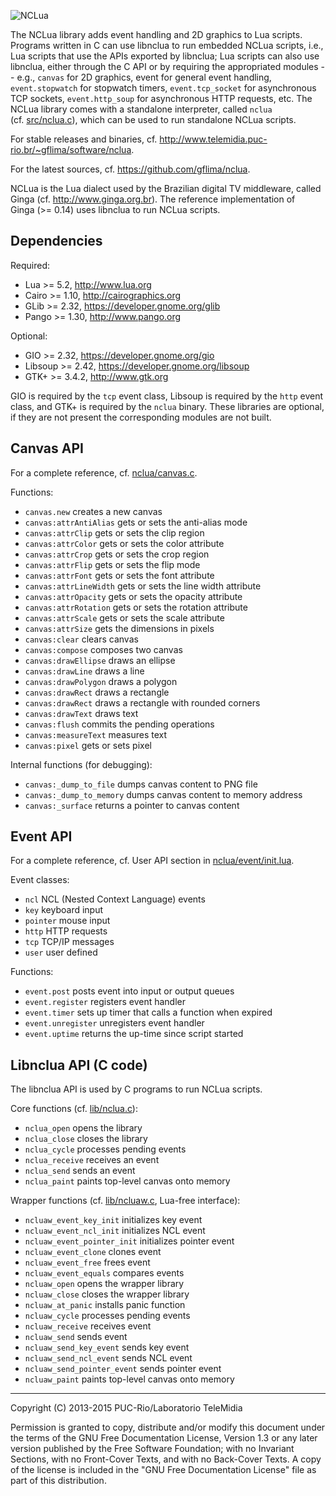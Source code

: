 ![NCLua](http://www.telemidia.puc-rio.br/~gflima/software/nclua/nclua.png)

The NCLua library adds event handling and 2D graphics to Lua scripts.
Programs written in C can use libnclua to run embedded NCLua scripts, i.e.,
Lua scripts that use the APIs exported by libnclua; Lua scripts can also use
libnclua, either through the C API or by requiring the appropriated modules
-- e.g., `canvas` for 2D graphics, event for general event handling,
`event.stopwatch` for stopwatch timers, `event.tcp_socket` for asynchronous
TCP sockets, `event.http_soup` for asynchronous HTTP requests, etc.  The
NCLua library comes with a standalone interpreter, called `nclua`
(cf. [src/nclua.c](src/nclua.c)), which can be used to run standalone NCLua
scripts.

For stable releases and binaries, cf.
http://www.telemidia.puc-rio.br/~gflima/software/nclua.

For the latest sources, cf.
https://github.com/gflima/nclua.

NCLua is the Lua dialect used by the Brazilian digital TV middleware, called
Ginga (cf. http://www.ginga.org.br).  The reference implementation of
Ginga (>= 0.14) uses libnclua to run NCLua scripts.

Dependencies
------------

Required:
* Lua >= 5.2, http://www.lua.org
* Cairo >= 1.10, http://cairographics.org
* GLib >= 2.32, https://developer.gnome.org/glib
* Pango >= 1.30, http://www.pango.org

Optional:
* GIO >= 2.32, https://developer.gnome.org/gio
* Libsoup >= 2.42, https://developer.gnome.org/libsoup
* GTK+ >= 3.4.2, http://www.gtk.org

GIO is required by the `tcp` event class, Libsoup is required by the `http`
event class, and GTK+ is required by the `nclua` binary.  These libraries
are optional, if they are not present the corresponding modules are not
built.

Canvas API
----------

For a complete reference, cf. [nclua/canvas.c](nclua/canvas.c).

Functions:
* `canvas.new`            creates a new canvas
* `canvas:attrAntiAlias`  gets or sets the anti-alias mode
* `canvas:attrClip`       gets or sets the clip region
* `canvas:attrColor`      gets or sets the color attribute
* `canvas:attrCrop`       gets or sets the crop region
* `canvas:attrFlip`       gets or sets the flip mode
* `canvas:attrFont`       gets or sets the font attribute
* `canvas:attrLineWidth`  gets or sets the line width attribute
* `canvas:attrOpacity`    gets or sets the opacity attribute
* `canvas:attrRotation`   gets or sets the rotation attribute
* `canvas:attrScale`      gets or sets the scale attribute
* `canvas:attrSize`       gets the dimensions in pixels
* `canvas:clear`          clears canvas
* `canvas:compose`        composes two canvas
* `canvas:drawEllipse`    draws an ellipse
* `canvas:drawLine`       draws a line
* `canvas:drawPolygon`    draws a polygon
* `canvas:drawRect`       draws a rectangle
* `canvas:drawRect`       draws a rectangle with rounded corners
* `canvas:drawText`       draws text
* `canvas:flush`          commits the pending operations
* `canvas:measureText`    measures text
* `canvas:pixel`          gets or sets pixel

Internal functions (for debugging):
* `canvas:_dump_to_file`    dumps canvas content to PNG file
* `canvas:_dump_to_memory`  dumps canvas content to memory address
* `canvas:_surface`         returns a pointer to canvas content

Event API
---------

For a complete reference, cf. User API section in
[nclua/event/init.lua](nclua/event/init.lua).

Event classes:
* `ncl`      NCL (Nested Context Language) events
* `key`      keyboard input
* `pointer`  mouse input
* `http`     HTTP requests
* `tcp`      TCP/IP messages
* `user`     user defined

Functions:
* `event.post`            posts event into input or output queues
* `event.register`        registers event handler
* `event.timer`           sets up timer that calls a function when expired
* `event.unregister`      unregisters event handler
* `event.uptime`          returns the up-time since script started

Libnclua API (C code)
---------------------

The libnclua API is used by C programs to run NCLua scripts.

Core functions (cf. [lib/nclua.c](lib/nclua.c)):
* `nclua_open`            opens the library
* `nclua_close`           closes the library
* `nclua_cycle`           processes pending events
* `nclua_receive`         receives an event
* `nclua_send`            sends an event
* `nclua_paint`           paints top-level canvas onto memory

Wrapper functions (cf. [lib/ncluaw.c](lib/ncluaw.c), Lua-free interface):
* `ncluaw_event_key_init` initializes key event
* `ncluaw_event_ncl_init` initializes NCL event
* `ncluaw_event_pointer_init` initializes pointer event
* `ncluaw_event_clone`    clones event
* `ncluaw_event_free`     frees event
* `ncluaw_event_equals`   compares events
* `ncluaw_open`           opens the wrapper library
* `ncluaw_close`          closes the wrapper library
* `ncluaw_at_panic`       installs panic function
* `ncluaw_cycle`          processes pending events
* `ncluaw_receive`        receives event
* `ncluaw_send`           sends event
* `ncluaw_send_key_event` sends key event
* `ncluaw_send_ncl_event` sends NCL event
* `ncluaw_send_pointer_event` sends pointer event
* `ncluaw_paint`          paints top-level canvas onto memory

---
Copyright (C) 2013-2015 PUC-Rio/Laboratorio TeleMidia

Permission is granted to copy, distribute and/or modify this document under
the terms of the GNU Free Documentation License, Version 1.3 or any later
version published by the Free Software Foundation; with no Invariant
Sections, with no Front-Cover Texts, and with no Back-Cover Texts.  A copy
of the license is included in the "GNU Free Documentation License" file as
part of this distribution.

